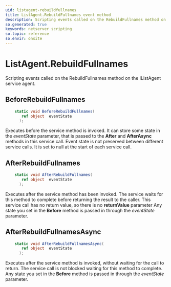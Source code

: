 ```yaml
---
uid: listagent-rebuildfullnames
title: ListAgent.RebuildFullnames event method
description: Scripting events called on the RebuildFullnames method on the ListAgent service agent.
so.generated: true
keywords: netserver scripting
so.topic: reference
so.envir: onsite
---
```

# ListAgent.RebuildFullnames

Scripting events called on the <see cref='M:IListAgent.RebuildFullnames'>RebuildFullnames</see> method on the <see cref='IListAgent'>IListAgent</see>  service agent.

## BeforeRebuildFullnames
```cs
    static void BeforeRebuildFullnames(
       ref object  eventState
      );
```
Executes before the service method is invoked.
It can store some state in the *eventState* parameter, that is passed to the **After** and **AfterAsync** methods in this service call.
Event state is not preserved between different service calls. It is set to null at the start of each service call.
## AfterRebuildFullnames
```cs
    static void AfterRebuildFullnames(
       ref object  eventState
      );
```
Executes after the service method has been invoked. The service waits for this method to complete before returning the result to the caller.
This service call has no return value, so there is no **returnValue** parameter
Any state you set in the **Before** method is passed in through the *eventState* parameter.
## AfterRebuildFullnamesAsync
```cs
    static void AfterRebuildFullnamesAsync(
       ref object  eventState
      );
```
Executes after the service method is invoked, without waiting for the call to return.
The service call is not blocked waiting for this method to complete.
Any state you set in the **Before** method is passed in through the *eventState* parameter.

